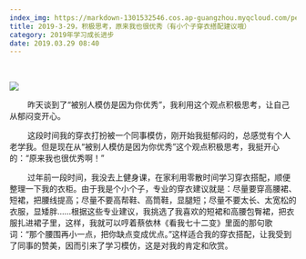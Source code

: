 ```yaml
---
index_img: https://markdown-1301532546.cos.ap-guangzhou.myqcloud.com/peipei_blog/20210921144051.jpeg
title: 2019-3-29，积极思考，原来我也很优秀（有小个子穿衣搭配建议哦）
category: 2019年学习成长进步
date: 2019.03.29 08:40
---
```


   

![](https://markdown-1301532546.cos.ap-guangzhou.myqcloud.com/peipei_blog/20210921144051.jpeg)  



        昨天谈到了“被别人模仿是因为你优秀”，我利用这个观点积极思考，让自己从郁闷变开心。  

        这段时间我的穿衣打扮被一个同事模仿，刚开始我挺郁闷的，总感觉有个人老学我。但是现在从“被别人模仿是因为你优秀”这个观点积极思考，我挺开心的：“原来我也很优秀啊！”  

        过年前一段时间，我没去上健身课，在家利用零散时间学习穿衣搭配，顺便整理一下我的衣柜。由于我是个小个子，专业的穿衣建议就是：尽量要穿高腰裙、短裙，把腰线提高；尽量不要高帮鞋、高筒鞋，显腿短；尽量不要太长、太宽松的衣服，显矮胖……根据这些专业建议，我挑选了我喜欢的短裙和高腰包臀裙，把衣服扎进裙子里，这样，我就可以哼着蔡依林《看我七十二变》里面的那句歌词：“那个腰围再小一点，把你缺点变成优点。”这样适合我的穿衣搭配，让我受到了同事的赞美，因而引来了学习模仿，这是对我的肯定和欣赏。